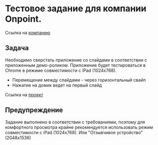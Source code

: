 # Тестовое задание для компании Onpoint.

Ссылка на [компанию](https://onpoint.ru/)

## Задача

Необходимо сверстать приложение со слайдами в соответствии с приложенным демо-роликом. Приложение будет тестироваться в Chrome в режиме совместимости с iPad (1024x768).
- Перемещение между слайдами - через горизонтальный свайп
- Нажатие на домик ведет на первый слайд

Ссылка на [проект](https://alexandrger.github.io/onpoint/)

## Предупреждение
Задание выполнено в соответствии с требованиями, поэтому для комфортного просмотра крайне рекомендуется использовать режим совместимости с iPad (1024x768).
Или "Отзывчивое устройство" (2048х1536)
